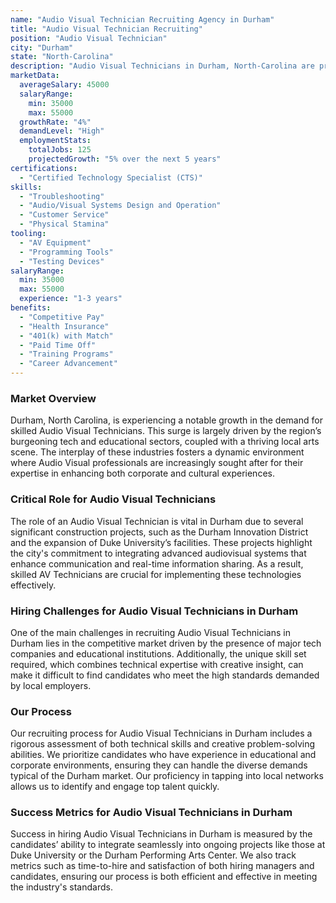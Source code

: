 ```yaml
---
name: "Audio Visual Technician Recruiting Agency in Durham"
title: "Audio Visual Technician Recruiting"
position: "Audio Visual Technician"
city: "Durham"
state: "North-Carolina"
description: "Audio Visual Technicians in Durham, North-Carolina are primarily occupied with setting up, operating, maintaining and repairing equipment used to enhance live events such as microphones, video recorders, projectors, lighting and sound mixing equipment."
marketData:
  averageSalary: 45000
  salaryRange:
    min: 35000
    max: 55000
  growthRate: "4%"
  demandLevel: "High"
  employmentStats:
    totalJobs: 125
    projectedGrowth: "5% over the next 5 years"
certifications:
  - "Certified Technology Specialist (CTS)"
skills:
  - "Troubleshooting"
  - "Audio/Visual Systems Design and Operation"
  - "Customer Service"
  - "Physical Stamina"
tooling:
  - "AV Equipment"
  - "Programming Tools"
  - "Testing Devices"
salaryRange:
  min: 35000
  max: 55000
  experience: "1-3 years"
benefits:
  - "Competitive Pay"
  - "Health Insurance"
  - "401(k) with Match"
  - "Paid Time Off"
  - "Training Programs"
  - "Career Advancement"
---
```


### Market Overview
Durham, North Carolina, is experiencing a notable growth in the demand for skilled Audio Visual Technicians. This surge is largely driven by the region’s burgeoning tech and educational sectors, coupled with a thriving local arts scene. The interplay of these industries fosters a dynamic environment where Audio Visual professionals are increasingly sought after for their expertise in enhancing both corporate and cultural experiences.

### Critical Role for Audio Visual Technicians
The role of an Audio Visual Technician is vital in Durham due to several significant construction projects, such as the Durham Innovation District and the expansion of Duke University’s facilities. These projects highlight the city's commitment to integrating advanced audiovisual systems that enhance communication and real-time information sharing. As a result, skilled AV Technicians are crucial for implementing these technologies effectively.

### Hiring Challenges for Audio Visual Technicians in Durham
One of the main challenges in recruiting Audio Visual Technicians in Durham lies in the competitive market driven by the presence of major tech companies and educational institutions. Additionally, the unique skill set required, which combines technical expertise with creative insight, can make it difficult to find candidates who meet the high standards demanded by local employers.

### Our Process
Our recruiting process for Audio Visual Technicians in Durham includes a rigorous assessment of both technical skills and creative problem-solving abilities. We prioritize candidates who have experience in educational and corporate environments, ensuring they can handle the diverse demands typical of the Durham market. Our proficiency in tapping into local networks allows us to identify and engage top talent quickly.

### Success Metrics for Audio Visual Technicians in Durham
Success in hiring Audio Visual Technicians in Durham is measured by the candidates’ ability to integrate seamlessly into ongoing projects like those at Duke University or the Durham Performing Arts Center. We also track metrics such as time-to-hire and satisfaction of both hiring managers and candidates, ensuring our process is both efficient and effective in meeting the industry's standards.